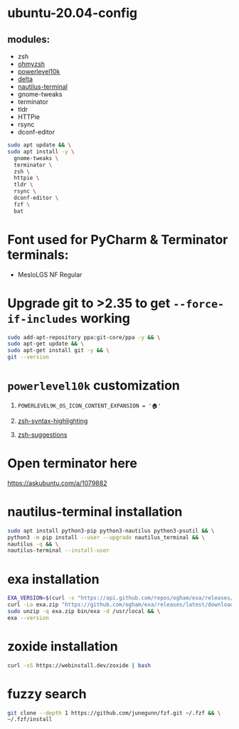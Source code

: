 # ubuntu-20.04-config

## modules:

- zsh
- [ohmyzsh](https://github.com/ohmyzsh/ohmyzsh#basic-installation)
- [powerlevel10k](https://github.com/romkatv/powerlevel10k#oh-my-zsh)
- [delta](https://github.com/dandavison/delta)
- [nautilus-terminal](https://github.com/flozz/nautilus-terminal)
- gnome-tweaks
- terminator
- tldr
- HTTPie
- rsync
- dconf-editor

```bash
sudo apt update && \
sudo apt install -y \
  gnome-tweaks \
  terminator \
  zsh \
  httpie \
  tldr \
  rsync \
  dconf-editor \
  fzf \
  bat 
```

# Font used for PyCharm & Terminator terminals:

- MesloLGS NF Regular

# Upgrade git to >2.35 to get `--force-if-includes` working

```bash
sudo add-apt-repository ppa:git-core/ppa -y && \
sudo apt-get update && \
sudo apt-get install git -y && \
git --version
```

# `powerlevel10k` customization

1. `POWERLEVEL9K_OS_ICON_CONTENT_EXPANSION = '🏠'`

2. [zsh-syntax-highlighting](https://github.com/zsh-users/zsh-syntax-highlighting/blob/master/INSTALL.md)

3. [zsh-suggestions](https://github.com/zsh-users/zsh-autosuggestions/blob/master/INSTALL.md)

# Open terminator here

https://askubuntu.com/a/1079882

# nautilus-terminal installation

```bash
sudo apt install python3-pip python3-nautilus python3-psutil && \
python3 -m pip install --user --upgrade nautilus_terminal && \
nautilus -q && \
nautilus-terminal --install-user
```

# exa installation

```bash
EXA_VERSION=$(curl -s "https://api.github.com/repos/ogham/exa/releases/latest" | grep -Po '"tag_name": "v\K[0-9.]+') && \
curl -Lo exa.zip "https://github.com/ogham/exa/releases/latest/download/exa-linux-x86_64-v${EXA_VERSION}.zip" && \
sudo unzip -q exa.zip bin/exa -d /usr/local && \
exa --version
```

# zoxide installation

```bash
curl -sS https://webinstall.dev/zoxide | bash
```

# fuzzy search

```bash
git clone --depth 1 https://github.com/junegunn/fzf.git ~/.fzf && \
~/.fzf/install
```
